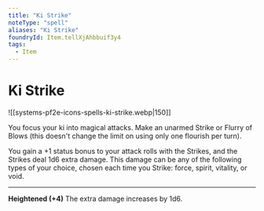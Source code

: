 ```yaml
---
title: "Ki Strike"
noteType: "spell"
aliases: "Ki Strike"
foundryId: Item.tellXjAhbbuif3y4
tags:
  - Item
---
```


# Ki Strike
![[systems-pf2e-icons-spells-ki-strike.webp|150]]

You focus your ki into magical attacks. Make an unarmed Strike or Flurry of Blows (this doesn't change the limit on using only one flourish per turn).

You gain a +1 status bonus to your attack rolls with the Strikes, and the Strikes deal 1d6 extra damage. This damage can be any of the following types of your choice, chosen each time you Strike: force, spirit, vitality, or void.

* * *

**Heightened (+4)** The extra damage increases by 1d6.
